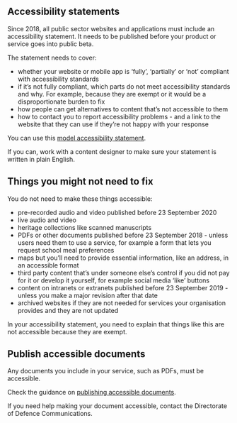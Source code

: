 ## Accessibility statements

Since 2018, all public sector websites and applications must include an accessibility statement. It needs to be published before your product or service goes into public beta.

The statement needs to cover:

- whether your website or mobile app is ‘fully’, ‘partially’ or ‘not’ compliant with accessibility standards
- if it’s not fully compliant, which parts do not meet accessibility standards and why. For example, because they are exempt or it would be a disproportionate burden to fix
- how people can get alternatives to content that’s not accessible to them
- how to contact you to report accessibility problems - and a link to the website that they can use if they’re not happy with your response

You can use this [model accessibility statement](https://www.gov.uk/guidance/model-accessibility-statement).

If you can, work with a content designer to make sure your statement is written in plain English.

## Things you might not need to fix

You do not need to make these things accessible: 

- pre-recorded audio and video published before 23 September 2020
- live audio and video
- heritage collections like scanned manuscripts
- PDFs or other documents published before 23 September 2018 - unless users need them to use a service, for example a form that lets you request school meal preferences
- maps but you’ll need to provide essential information, like an address, in an accessible format
- third party content that’s under someone else’s control if you did not pay for it or develop it yourself, for example social media ‘like’ buttons
- content on intranets or extranets published before 23 September 2019 - unless you make a major revision after that date
- archived websites if they are not needed for services your organisation provides and they are not updated

In your accessibility statement, you need to explain that things like this are not accessible because they are exempt.

## Publish accessible documents

Any documents you include in your service, such as PDFs, must be accessible.

Check the guidance on [publishing accessible documents](https://www.gov.uk/guidance/publishing-accessible-documents).

If you need help making your document accessible, contact the Directorate of Defence Communications.